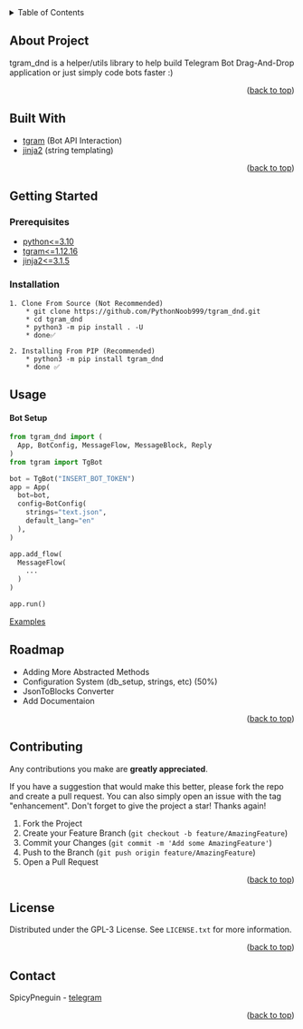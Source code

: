 <!-- TABLE OF CONTENTS -->
<details>
  <summary>Table of Contents</summary>
  <ol>
    <li>
      <a href="#about-the-project">About The Project</a>
      <ul>
        <li><a href="#built-with">Built With</a></li>
      </ul>
    </li>
    <li>
      <a href="#getting-started">Getting Started</a>
      <ul>
        <li><a href="#prerequisites">Prerequisites</a></li>
        <li><a href="#installation">Installation</a></li>
      </ul>
    </li>
    <li><a href="#usage">Usage</a></li>
    <li><a href="#roadmap">Roadmap</a></li>
    <li><a href="#contributing">Contributing</a></li>
    <li><a href="#license">License</a></li>
    <li><a href="#contact">Contact</a></li>
    <li><a href="#acknowledgments">Acknowledgments</a></li>
  </ol>
</details>

<!-- ABOUT THE PROJECT -->
## About Project

tgram_dnd is a helper/utils library to help build Telegram Bot Drag-And-Drop application
or just simply code bots faster :)
<p align="right">(<a href="#readme-top">back to top</a>)</p>

## Built With
* [tgram](https://github.com/z44d/tgram) (Bot API Interaction)
* [jinja2](https://jinja.palletsprojects.com/en/stable/) (string templating)
<p align="right">(<a href="#readme-top">back to top</a>)</p>


## Getting Started

### Prerequisites

* [python<=3.10](https://www.python.org/)
* [tgram<=1.12.16](https://github.com/z44d/tgram/releases/tag/v1.12.6)
* [jinja2<=3.1.5](https://github.com/pallets/jinja/releases/tag/3.1.5)

### Installation

    1. Clone From Source (Not Recommended)
        * git clone https://github.com/PythonNoob999/tgram_dnd.git
        * cd tgram_dnd
        * python3 -m pip install . -U
        * done✅
    
    2. Installing From PIP (Recommended)
        * python3 -m pip install tgram_dnd
        * done ✅

## Usage

#### Bot Setup
```python
from tgram_dnd import (
  App, BotConfig, MessageFlow, MessageBlock, Reply
)
from tgram import TgBot

bot = TgBot("INSERT_BOT_TOKEN")
app = App(
  bot=bot,
  config=BotConfig(
    strings="text.json",
    default_lang="en"
  ),
)

app.add_flow(
  MessageFlow(
    ...
  )
)

app.run()
```

[Examples](https://github.com/PythonNoob999/tgram_dnd/examples)

## Roadmap
- Adding More Abstracted Methods
- Configuration System (db_setup, strings, etc) (50%)
- JsonToBlocks Converter
- Add Documentaion
<p align="right">(<a href="#readme-top">back to top</a>)</p>


<!-- CONTRIBUTING -->
## Contributing

Any contributions you make are **greatly appreciated**.

If you have a suggestion that would make this better, please fork the repo and create a pull request. You can also simply open an issue with the tag "enhancement".
Don't forget to give the project a star! Thanks again!

1. Fork the Project
2. Create your Feature Branch (`git checkout -b feature/AmazingFeature`)
3. Commit your Changes (`git commit -m 'Add some AmazingFeature'`)
4. Push to the Branch (`git push origin feature/AmazingFeature`)
5. Open a Pull Request

<p align="right">(<a href="#readme-top">back to top</a>)</p>

<!-- LICENSE -->
## License

Distributed under the GPL-3 License. See `LICENSE.txt` for more information.

<p align="right">(<a href="#readme-top">back to top</a>)</p>



<!-- CONTACT -->
## Contact

SpicyPneguin - [telegram](https://t.me/kerolis55463)

<p align="right">(<a href="#readme-top">back to top</a>)</p>